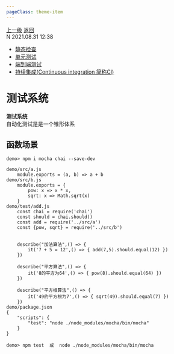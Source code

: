 ```yaml
---
pageClass: theme-item
---
```

<div class="extend-header">
    <div class="info">
        <div class="record">
            <a class="back" href="./">上一级</a>
            <a class="back" href="./">返回</a>
        </div>        
        <div class="mini">
            <span>N 2021.08.31 12:38</span>
        </div>
    </div>
    <div class="content"><div class="custom-block children"><ul><li><a href="/frontend/layerSecurity/systemTest/static">静态检查</a></li><li><a href="/frontend/layerSecurity/systemTest/unit">单元测试</a></li><li><a href="/frontend/layerSecurity/systemTest/e2e">端到端测试</a></li><li><a href="/frontend/layerSecurity/systemTest/ci">持续集成(Continuous integration 简称CI)</a></li></ul></div></div>
</div>
<div class="content-header">
<h1>测试系统</h1><strong>测试系统</strong>
<summary class="desc">自动化测试是是一个锥形体系</summary>
</div>
<div class="static-content">


## 函数场景
```
demo> npm i mocha chai --save-dev

demo/src/a.js
    module.exports = (a, b) => a + b
demo/src/b.js
    module.exports = {
        pow: x => x * x,
        sqrt: x => Math.sqrt(x)
    }
demo/test/add.js
    const chai = require('chai')
    const should = chai.should()
    const add = require('../src/a')
    const {pow, sqrt} = require('../src/b')


    describe("加法算法",() => {
        it('7 + 5 = 12',() => { add(7,5).should.equal(12) })
    })

    describe("平方算法",() => {
        it('8的平方为64',() => { pow(8).should.equal(64) })
    })

    describe("平方根算法",() => {
        it('49的平方根为7',() => { sqrt(49).should.equal(7) })
    })
demo/package.json
{
    "scripts": {
        "test": "node ./node_modules/mocha/bin/mocha"
    }
}

demo> npm test  或  node ./node_modules/mocha/bin/mocha
```

</div>